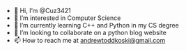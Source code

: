 - 👋 Hi, I’m @Cuz3421
- 👀 I’m interested in Computer Science
- 🌱 I’m currently learning C++ and Python in my CS degree
- 💞️ I’m looking to collaborate on a python blog website
- 📫 How to reach me at andrewtoddkoski@gmail.com 

<!---
Cuz3421/Cuz3421 is a ✨ special ✨ repository because its `README.md` (this file) appears on your GitHub profile.
You can click the Preview link to take a look at your changes.
--->
